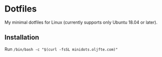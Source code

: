 # Dotfiles

My minimal dotfiles for Linux (currently supports only Ubuntu 18.04 or later).

## Installation
Run ```/bin/bash -c "$(curl -fsSL minidots.oljfte.com)"```
